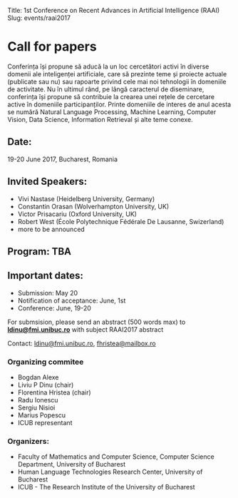 Title: 1st Conference on Recent Advances in Artificial Intelligence (RAAI)
Slug: events/raai2017

# Call for papers

Conferința își propune să aducă la un loc cercetători activi în diverse domenii ale inteligenței artificiale, care să prezinte teme și proiecte actuale (publicate sau nu) sau rapoarte privind cele mai noi tehnologii în domeniile de activitate. Nu în ultimul rând, pe lângă caracterul de diseminare, conferința își propune să contribuie la crearea unei rețele de cercetare active în domeniile participanților. Printe domeniile de interes de anul acesta se numără Natural Language Processing, Machine Learning, Computer Vision, Data Science, Information Retrieval și alte teme conexe.


## Date: 
19-20 June 2017, Bucharest, Romania

## Invited Speakers:

- Vivi Nastase (Heidelberg University, Germany) 
- Constantin Orasan (Wolverhampton University, UK)
- Victor Prisacariu (Oxford University, UK)
- Robert West (École Polytechnique Fédérale De Lausanne, Swizerland) 
- more to be announced

## Program: TBA

## Important dates:

* Submission: May 20
* Notification of acceptance: June, 1st
* Conference:  June, 19-20


For submsision, please send an abstract (500 words max) to **ldinu@fmi.unibuc.ro** with subject RAAI2017 abstract

Contact: ldinu@fmi.unibuc.ro, fhristea@mailbox.ro


### Organizing commitee

- Bogdan Alexe
- Liviu P Dinu (chair)
- Florentina Hristea (chair)
- Radu Ionescu
- Sergiu Nisioi
- Marius Popescu
- ICUB representant

### Organizers:
- Faculty of Mathematics and Computer Science, Computer Science Department, University of Bucharest
- Human Language Technologies Research Center, University of Bucharest
- ICUB - The Research Institute of the University of Bucharest